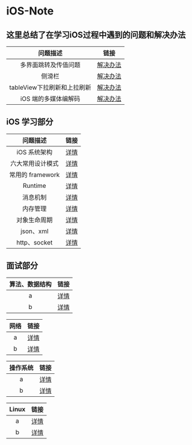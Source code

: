 # iOS-Note


## 这里总结了在学习iOS过程中遇到的问题和解决办法


|问题描述|链接|
| :---------------: | ------ |
|多界面跳转及传值问题|[解决办法](https://github.com/MineJay/iOS-Note/blob/master/iOS%E5%BC%80%E5%8F%91%E4%B8%AD%E7%9A%84%E9%97%AE%E9%A2%98/%E7%95%8C%E9%9D%A2%E8%B7%B3%E8%BD%AC%E5%92%8C%E4%BC%A0%E5%80%BC/%E7%95%8C%E9%9D%A2%E8%B7%B3%E8%BD%AC%E5%92%8C%E4%BC%A0%E5%80%BC.md)|
|侧滑栏|[解决办法](https://github.com/MineJay/iOS-Note/blob/master/iOS%E5%AD%A6%E4%B9%A0%E4%B8%AD%E7%9A%84%E9%97%AE%E9%A2%98/%E5%AE%9E%E7%8E%B0%E4%BE%A7%E6%BB%91%E6%A0%8F/%E5%AE%9E%E7%8E%B0%E4%BE%A7%E6%BB%91%E6%A0%8F.md)|
|tableView下拉刷新和上拉刷新|[解决办法](https://github.com/MineJay/iOS-Note/blob/master/iOS%E5%AD%A6%E4%B9%A0%E4%B8%AD%E7%9A%84%E9%97%AE%E9%A2%98/TbaleView%E7%9A%84%E4%B8%8A%E6%8B%89%E5%88%B7%E6%96%B0%E5%92%8C%E4%B8%8B%E6%8B%89%E5%88%B7%E6%96%B0/TableView%E7%9A%84%E4%B8%8A%E6%8B%89%E5%88%B7%E6%96%B0%E5%92%8C%E4%B8%8B%E6%8B%89%E5%88%B7%E6%96%B0.md)|
|iOS 端的多媒体编解码|[解决办法](https://github.com/MineJay/iOS-Note/blob/master/iOS%E5%AD%A6%E4%B9%A0%E4%B8%AD%E7%9A%84%E9%97%AE%E9%A2%98/TbaleView%E7%9A%84%E4%B8%8A%E6%8B%89%E5%88%B7%E6%96%B0%E5%92%8C%E4%B8%8B%E6%8B%89%E5%88%B7%E6%96%B0/TableView%E7%9A%84%E4%B8%8A%E6%8B%89%E5%88%B7%E6%96%B0%E5%92%8C%E4%B8%8B%E6%8B%89%E5%88%B7%E6%96%B0.md)|



## iOS 学习部分


|问题描述|链接|
| :---------------: | :------: |
|iOS 系统架构|[详情](https://github.com/MineJay/iOS-Note/blob/master/iOS%20%E5%AD%A6%E4%B9%A0%E9%83%A8%E5%88%86/iOS%20%E7%B3%BB%E7%BB%9F%E6%9E%B6%E6%9E%84/iOS%20%E7%B3%BB%E7%BB%9F%E6%9E%B6%E6%9E%84.md)|
|六大常用设计模式|[详情](https://github.com/MineJay/iOS-Note/blob/master/iOS%20%E5%AD%A6%E4%B9%A0%E9%83%A8%E5%88%86/%E5%85%AD%E5%A4%A7%E5%B8%B8%E7%94%A8%E8%AE%BE%E8%AE%A1%E6%A8%A1%E5%BC%8F/%E5%85%AD%E5%A4%A7%E5%B8%B8%E7%94%A8%E8%AE%BE%E8%AE%A1%E6%A8%A1%E5%BC%8F.md)|
|常用的 framework|[详情]()|
|Runtime|[详情](https://github.com/MineJay/iOS-Note/blob/master/iOS%20%E5%AD%A6%E4%B9%A0%E9%83%A8%E5%88%86/Runtime/Runtime.md)|
|消息机制|[详情](https://github.com/MineJay/iOS-Note/blob/master/iOS%20%E5%AD%A6%E4%B9%A0%E9%83%A8%E5%88%86/%E6%B6%88%E6%81%AF%E6%9C%BA%E5%88%B6/%E6%B6%88%E6%81%AF%E6%9C%BA%E5%88%B6.md)|
|内存管理|[详情]()|
|对象生命周期|[详情]()|
|json、xml|[详情]()|
|http、socket|[详情]()|


## 面试部分


|算法、数据结构|链接|
| :---------------: | :------: |
|a|[详情]()|
|b|[详情]()|

|网络|链接|
| :---------------: | :------: |
|a|[详情]()|
|b|[详情]()|

|操作系统|链接|
| :---------------: | :------: |
|a|[详情]()|
|b|[详情]()|

|Linux|链接|
| :---------------: | :------: |
|a|[详情]()|
|b|[详情]()|